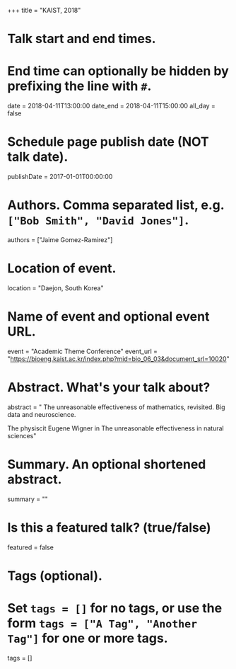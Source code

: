 +++
title = "KAIST, 2018"

# Talk start and end times.
#   End time can optionally be hidden by prefixing the line with `#`.
date = 2018-04-11T13:00:00
date_end = 2018-04-11T15:00:00
all_day = false

# Schedule page publish date (NOT talk date).
publishDate = 2017-01-01T00:00:00

# Authors. Comma separated list, e.g. `["Bob Smith", "David Jones"]`.
authors = ["Jaime Gomez-Ramirez"]

# Location of event.
location = "Daejon, South Korea"

# Name of event and optional event URL.
event = "Academic Theme Conference"
event_url = "https://bioeng.kaist.ac.kr/index.php?mid=bio_06_03&document_srl=10020"

# Abstract. What's your talk about?
abstract = " The unreasonable effectiveness of mathematics, revisited. Big data and neuroscience.

The physiscit Eugene Wigner in The unreasonable effectiveness in natural sciences"

# Summary. An optional shortened abstract.
summary = ""
 
# Is this a featured talk? (true/false)
featured = false

# Tags (optional).
#   Set `tags = []` for no tags, or use the form `tags = ["A Tag", "Another Tag"]` for one or more tags.
tags = []

